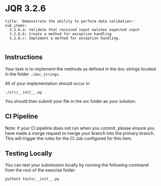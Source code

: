 # JQR 3.2.6

```
title: 'Demonstrate the ability to perform data validation:'
sub_items:
  3.2.6.a: Validate that received input matches expected input
  3.2.6.b: Create a method for exception handling
  3.2.6.c: Implement a method for exception handling.
  
```

## Instructions


Your task is to implement the methods as defined in the doc strings
located in the folder `./doc_strings`. 

All of your implementation should occur in 

`./src/__init__.py`

You should then submit your file in the src folder as your solution.
          

## CI Pipeline

Note: if your CI pipeline does not run when you commit, please ensure you have made a merge request to merge
your branch into the primary branch. This will trigger the rules for the CI Job configured for this item.

## Testing Locally

You can test your submission locally by running the 
following command from the root of the exercise folder

```
python3 tests/__init__.py
```

